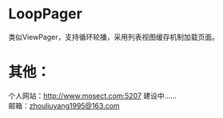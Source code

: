 # LoopPager
类似ViewPager，支持循环轮播，采用列表视图缓存机制加载页面。

# 其他：
个人网站：http://www.mosect.com:5207 建设中……\
邮箱：zhouliuyang1995@163.com
